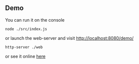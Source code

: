## Demo

You can run it on the console	

	node ./src/index.js

or launch the web-server and visit [http://localhost:8080/demo/](http://localhost:8080/demo/)

	http-server ./web

or see it online [here](http://calog3r0.github.io/projects/briscola.js/web/demo/)

